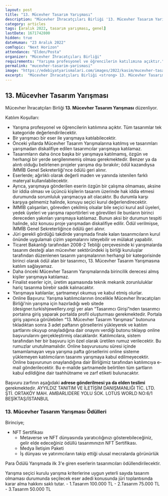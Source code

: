 ```yaml
---
layout: post
title: "13. Mücevher Tasarım Yarışması"
description: "Mücevher İhracatçıları Birliği '13. Mücevher Tasarım Yarışması' düzenliyor."
category: articles
tags: [aralık 2022, tasarım yarışması, genel]
lastDate: 1671742800
hidden: true
dateHuman: "23 Aralık 2022"
comTopic: "Next Horizon"
attendance: "Elden/Posta"
organizer: "Mücevher İhracatçıları Birliği"
requirements: "Yarışma profesyonel ve öğrencilerin katılımına açıktır."
permalink: "mucevher-tasarim-yarismasi"
image: "https://edebiyatyarismalari.com/images/2022/kasim/mucevher-tasarim-yarismasi.jpg"
excerpt:  "Mücevher İhracatçıları Birliği <strong> 13. Mücevher Tasarım Yarışması </strong> düzenliyor."
---
```


## 13. Mücevher Tasarım Yarışması
Mücevher İhracatçıları Birliği **13. Mücevher Tasarım Yarışması** düzenliyor.  

Katılım Koşulları:
- Yarışma profesyonel ve öğrencilerin katılımına açıktır. Tüm tasarımlar tek kategoride değerlendirilecektir.
- Bir yarışmacı bir eser ile yarışmaya katılabilecektir.
- Önceki yıllarda Mücevher Tasarım Yarışmalarına katılmış ve tasarımları yarışmadan diskalifiye edilen tasarımcılar yarışmaya katılamaz.
- Tasarımların daha önce başka bir yarışmaya katılmamış, özgün ve herhangi bir yerde sergilenmemiş olması gerekmektedir. Benzer ya da alıntı olduğu belirlenen projeler yarışma dışı bırakılır; ödül kazandıysa İMMİB Genel Sekreterliği'nce ödülü geri alınır.
- Eserlerde; ağırlıklı olarak değerli maden ve yanında istenilen farklı materyal kullanılabilecektir.
- Ayrıca, yarışmaya gönderilen eserin özgün bir çalışma olmaması, aksine bir iddia olması ve üçüncü kişilerin tasarım üzerinde hak iddia etmesi durumunda sorumluluk yarışmacıya ait olacaktır. Bu durumla karşı karşıya gelmemiz halinde, konuyu seçici kurul değerlendirecektir.
- İMMİB çalışanları, görevden çekilmiş olsalar bile seçici kurul asil üyeleri, yedek üyeleri ve yarışma raportörleri ve görevlileri ile bunların birinci dereceden yakınları yarışmaya katılamaz. Bunun aksi bir durumun tespiti halinde, söz konusu proje yarışmadan diskalifiye edilir. Ödül verilmişse, İMMİB Genel Sekreterliğince ödülü geri alınır.
- Jüri gerekli gördüğü takdirde yarışmada finale kalan tasarımcıların kurul önünde uygulamalı çizim yapmalarını isteyebilir ve mülakat yapabilir.
- Ticaret Bakanlığı tarafından 2008-2 Tebliği çerçevesinde ki yarışmalarda tasarım desteği alan mücevher sektöründeki iş birliği kuruluşlar tarafından düzenlenen tasarım yarışmalarının herhangi bir kategorisinde birinci olarak ödül alan bir tasarımcı, 13. Mücevher Tasarım Yarışmasına katılım sağlayamaz.
- Daha önceki Mücevher Tasarım Yarışmalarında birincilik derecesi almış kişiler yarışmaya katılamaz.
- Finalist eserler için, üretim aşamasında teknik mekanik zorunluluklar hariç tasarıma birebir sadık kalınacaktır.
- Yarışmaya katılanlar, şartnameyi okumuş ve kabul etmiş olurlar.
- Online Başvuru: Yarışma katılımcılarının öncelikle Mücevher İhracatçıları Birliği’nin yarışma için hazırladığı web sitede (designer.turkishjewellery.org) yer alan “Tasarımcı Girişi”nden tasarımcı portalına giriş yaparak portalda profil oluşturması gerekmektedir. Portala giriş yapınca görülebilen “13. Mücevher Tasarım Yarışması” butonuna tıkladıktan sonra 3 adet paftanın görsellerini yükleyerek ve katılım şartlarını okuyup onayladığına dair onayını verdiği butonu tıklayıp online başvurularını gerçekleştirmiş olacaklardır. Katılımcılara, sistem
tarafından her bir başvuru için özel olarak üretilen rumuz verilecektir. Bu rumuzlar unutulmamalıdır. Online başvurusunu süresi içinde tamamlamayan veya yarışma pafta görsellerini online sisteme yüklemeyen katılımcıların tasarımı yarışmaya kabul edilmeyecektir. Online başvurunun onaylandığına dair Birliğimiz tarafından katılımcıya e-mail gönderilecektir. Bu e-mailde şartnamede belirtilen tüm şartların kabul edildiğine dair taahhütname ve zarf etiketi bulunacaktır.

Başvuru zarfının aşağıdaki **adrese gönderilmesi ya da elden teslimi** gerekmektedir.
AYYILDIZ TANITIM VE İLETİŞİM DANIŞMANLIĞI TİC. LTD. ŞTİ.
ORTAKÖY MAH. AMBARLIDERE YOLU SOK. LOTUS WORLD NO:6/1 BEŞİKTAŞ/İSTANBUL

### 13. Mücevher Tasarım Yarışması Ödülleri
Birinciye;
- NFT Sertifikası
    - Metaverse ve NFT dünyasında yaratıcılığınızı gösterebileceğiniz, gelir elde edeceğiniz ödüllü tasarımınızın NFT Sertifikası.
    - Medya İletişim Paketi
    - İş dünyası ve yatırımcıların takip ettiği ulusal mecralarda görünürlük

Para Ödülü
Yarışmada ilk 3'e giren eserlerin tasarımcıları ödüllendirilecektir. 

Yarışma seçici kurulu yarışma kriterlerine uygun yeterli sayıda tasarım olmaması durumunda seçilecek eser adedi konusunda jüri toplantısında karar alma hakkını saklı tutar.
    - 1.Tasarım 100.000 TL
    - 2.Tasarım 75.000 TL
    - 3.Tasarım 50.000 TL